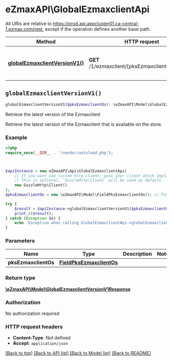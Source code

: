 # eZmaxAPI\GlobalEzmaxclientApi

All URIs are relative to https://prod.api.appcluster01.ca-central-1.ezmax.com/rest, except if the operation defines another base path.

| Method | HTTP request | Description |
| ------------- | ------------- | ------------- |
| [**globalEzmaxclientVersionV1()**](GlobalEzmaxclientApi.md#globalEzmaxclientVersionV1) | **GET** /1/ezmaxclient/{pksEzmaxclientOs}/version | Retrieve the latest version of the Ezmaxclient |


## `globalEzmaxclientVersionV1()`

```php
globalEzmaxclientVersionV1($pksEzmaxclientOs): \eZmaxAPI\Model\GlobalEzmaxclientVersionV1Response
```

Retrieve the latest version of the Ezmaxclient

Retrieve the latest version of the Ezmaxclient that is available on the store.

### Example

```php
<?php
require_once(__DIR__ . '/vendor/autoload.php');



$apiInstance = new eZmaxAPI\Api\GlobalEzmaxclientApi(
    // If you want use custom http client, pass your client which implements `GuzzleHttp\ClientInterface`.
    // This is optional, `GuzzleHttp\Client` will be used as default.
    new GuzzleHttp\Client()
);
$pksEzmaxclientOs = new \eZmaxAPI\Model\FieldPksEzmaxclientOs(); // FieldPksEzmaxclientOs

try {
    $result = $apiInstance->globalEzmaxclientVersionV1($pksEzmaxclientOs);
    print_r($result);
} catch (Exception $e) {
    echo 'Exception when calling GlobalEzmaxclientApi->globalEzmaxclientVersionV1: ', $e->getMessage(), PHP_EOL;
}
```

### Parameters

| Name | Type | Description  | Notes |
| ------------- | ------------- | ------------- | ------------- |
| **pksEzmaxclientOs** | [**FieldPksEzmaxclientOs**](../Model/.md)|  | |

### Return type

[**\eZmaxAPI\Model\GlobalEzmaxclientVersionV1Response**](../Model/GlobalEzmaxclientVersionV1Response.md)

### Authorization

No authorization required

### HTTP request headers

- **Content-Type**: Not defined
- **Accept**: `application/json`

[[Back to top]](#) [[Back to API list]](../../README.md#endpoints)
[[Back to Model list]](../../README.md#models)
[[Back to README]](../../README.md)
